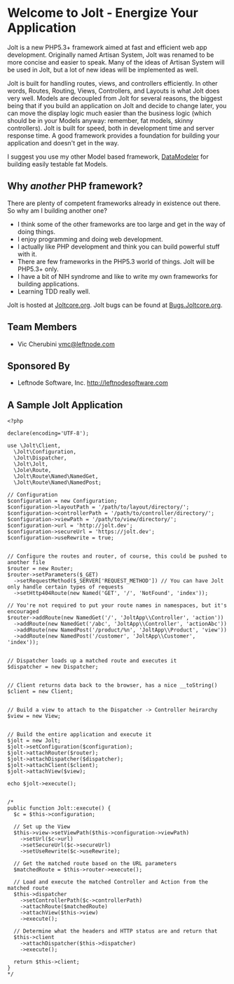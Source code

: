 # Welcome to Jolt - Energize Your Application

Jolt is a new PHP5.3+ framework aimed at fast and efficient web app development. Originally named Artisan System, Jolt was renamed to be more concise and easier to speak. Many of the ideas of Artisan System will be used in Jolt, but a lot of new ideas will be implemented as well.

Jolt is built for handling routes, views, and controllers efficiently. In other words, Routes, Routing, Views, Controllers, and Layouts is what Jolt does very well. Models are decoupled from Jolt for several reasons, the biggest being that if you build an application on Jolt and decide to change later, you can move the display logic much easier than the business logic (which should be in your Models anyway: remember, fat models, skinny controllers). Jolt is built for speed, both in development time and server response time. A good framework provides a foundation for building your application and doesn't get in the way.

I suggest you use my other Model based framework, [DataModeler](http://github.com/leftnode/DataModeler) for building easily testable fat Models. 

## Why *another* PHP framework?
There are plenty of competent frameworks already in existence out there. So why am I building another one?

* I think some of the other frameworks are too large and get in the way of doing things.
* I enjoy programming and doing web development.
* I actually like PHP development and think you can build powerful stuff with it.
* There are few frameworks in the PHP5.3 world of things. Jolt will be PHP5.3+ only.
* I have a bit of NIH syndrome and like to write my own frameworks for building applications.
* Learning TDD really well.

Jolt is hosted at [Joltcore.org](http://joltcore.org). Jolt bugs can be found at [Bugs.Joltcore.org](http://bugs.joltcore.org).

## Team Members
* Vic Cherubini <vmc@leftnode.com>

## Sponsored By
* Leftnode Software, Inc. <http://leftnodesoftware.com>

## A Sample Jolt Application
    <?php

    declare(encoding='UTF-8');
    
    use \Jolt\Client,
      \Jolt\Configuration,
      \Jolt\Dispatcher,
      \Jolt\Jolt,
      \Jole\Route,
      \Jolt\Route\Named\NamedGet,
      \Jolt\Route\Named\NamedPost;

    // Configuration
    $configuration = new Configuration;
    $configuration->layoutPath = '/path/to/layout/directory/';
    $configuration->controllerPath = '/path/to/controller/directory/';
    $configuration->viewPath = '/path/to/view/directory/';
    $configuration->url = 'http://jolt.dev';
    $configuration->secureUrl = 'https://jolt.dev';
    $configuration->useRewrite = true;


    // Configure the routes and router, of course, this could be pushed to another file
    $router = new Router;
    $router->setParameters($_GET)
      ->setRequestMethod($_SERVER['REQUEST_METHOD']) // You can have Jolt only handle certain types of requests
      ->setHttp404Route(new Named('GET', '/', 'NotFound', 'index'));
    
    // You're not required to put your route names in namespaces, but it's encouraged
    $router->addRoute(new NamedGet('/', 'JoltApp\\Controller', 'action'))
      ->addRoute(new NamedGet('/abc', 'JoltApp\\Controller', 'actionAbc'))
      ->addRoute(new NamedPost('/product/%n', 'JoltApp\\Product', 'view'))
      ->addRoute(new NamedPost('/customer', 'JoltApp\\Customer', 'index'));


    // Dispatcher loads up a matched route and executes it
    $dispatcher = new Dispatcher;


    // Client returns data back to the browser, has a nice __toString()
    $client = new Client;


    // Build a view to attach to the Dispatcher -> Controller heirarchy
    $view = new View;


    // Build the entire application and execute it
    $jolt = new Jolt;
    $jolt->setConfiguration($configuration);
    $jolt->attachRouter($router);
    $jolt->attachDispatcher($dispatcher);
    $jolt->attachClient($client);
    $jolt->attachView($view);

    echo $jolt->execute();


    /*
    public function Jolt::execute() {
      $c = $this->configuration;
      
      // Set up the View
      $this->view->setViewPath($this->configuration->viewPath)
        ->setUrl($c->url)
        ->setSecureUrl($c->secureUrl)
        ->setUseRewrite($c->useRewrite);

      // Get the matched route based on the URL parameters
      $matchedRoute = $this->router->execute();

      // Load and execute the matched Controller and Action from the matched route
      $this->dispatcher
        ->setControllerPath($c->controllerPath)
        ->attachRoute($matchedRoute)
        ->attachView($this->view)
        ->execute();

      // Determine what the headers and HTTP status are and return that
      $this->client
        ->attachDispatcher($this->dispatcher)
        ->execute();

      return $this->client;
    }
    */